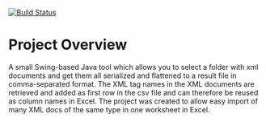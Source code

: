 
<div class="markdown-body">
      <p>
      <a href="https://travis-ci.org/marksml/xmltransform"><img style="max-width:100%;" alt="Build Status" 
      src="https://travis-ci.org/marksml/xmltransform.png?branch=master"></a></p>

<h1>
<a href="#project-overview" class="anchor" name="project-overview">
<span class="mini-icon mini-icon-link"></span></a>
Project Overview
</h1>

<p>
A small Swing-based Java tool which allows you to select a folder with xml documents and get them all 
serialized and flattened to a result file in comma-separated format. The XML tag names in the XML documents 
are retrieved and added as first row in the csv file and can therefore be reused as column names in Excel. 
The project was created to allow easy import of many XML docs of the same type in one worksheet in Excel.
</p>

</div>
